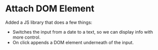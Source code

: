 # Attach DOM Element

Added a JS library that does a few things:

- Switches the input from a date to a text, so we can display info with more control.
- On click appends a DOM element underneath of the input.